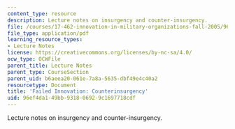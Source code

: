 ```yaml
---
content_type: resource
description: Lecture notes on insurgency and counter-insurgency.
file: /courses/17-462-innovation-in-military-organizations-fall-2005/96ef4da149bb931806929c1697718cdf_lec8.pdf
file_type: application/pdf
learning_resource_types:
- Lecture Notes
license: https://creativecommons.org/licenses/by-nc-sa/4.0/
ocw_type: OCWFile
parent_title: Lecture Notes
parent_type: CourseSection
parent_uid: b6aeea20-061e-7a8a-5635-dbf49e4c40a2
resourcetype: Document
title: 'Failed Innovation: Counterinsurgency'
uid: 96ef4da1-49bb-9318-0692-9c1697718cdf
---
```

Lecture notes on insurgency and counter-insurgency.